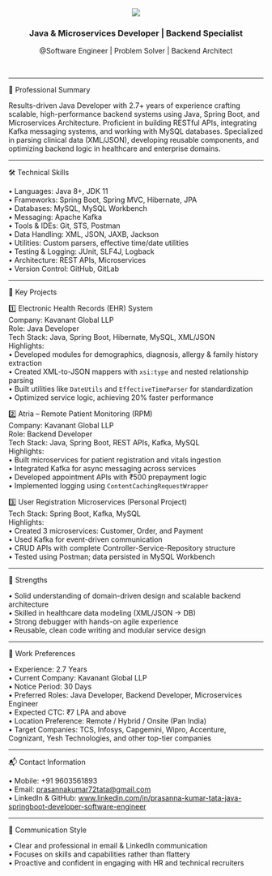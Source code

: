 <!-- Stylish GitHub Profile README Template for Prasanna Kumar Thatha -->

<div align="center">
  <img src="https://capsule-render.vercel.app/api?type=waving&color=0:00C9FF,100:92FE9D&height=200&section=header&text=Prasanna%20Kumar%20Thatha&fontSize=40&fontAlign=50&fontColor=ffffff"/>

  <h3>Java & Microservices Developer | Backend Specialist</h3>
  <p>@Software Engineer | Problem Solver | Backend Architect</p>

  <br/>
  
</div>


---

🧾 Professional Summary  

Results-driven Java Developer with 2.7+ years of experience crafting scalable, high-performance backend systems using Java, Spring Boot, and Microservices Architecture. Proficient in building RESTful APIs, integrating Kafka messaging systems, and working with MySQL databases. Specialized in parsing clinical data (XML/JSON), developing reusable components, and optimizing backend logic in healthcare and enterprise domains.

---

🛠️ Technical Skills  

• Languages: Java 8+, JDK 11  
• Frameworks: Spring Boot, Spring MVC, Hibernate, JPA  
• Databases: MySQL, MySQL Workbench  
• Messaging: Apache Kafka  
• Tools & IDEs: Git, STS, Postman  
• Data Handling: XML, JSON, JAXB, Jackson  
• Utilities: Custom parsers, effective time/date utilities  
• Testing & Logging: JUnit, SLF4J, Logback  
• Architecture: REST APIs, Microservices  
• Version Control: GitHub, GitLab  

---

🏥 Key Projects  

1️⃣ Electronic Health Records (EHR) System  
Company: Kavanant Global LLP  
Role: Java Developer  
Tech Stack: Java, Spring Boot, Hibernate, MySQL, XML/JSON  
Highlights:  
• Developed modules for demographics, diagnosis, allergy & family history extraction  
• Created XML-to-JSON mappers with `xsi:type` and nested relationship parsing  
• Built utilities like `DateUtils` and `EffectiveTimeParser` for standardization  
• Optimized service logic, achieving 20% faster performance  

2️⃣ Atria – Remote Patient Monitoring (RPM)  
Company: Kavanant Global LLP  
Role: Backend Developer  
Tech Stack: Java, Spring Boot, REST APIs, Kafka, MySQL  
Highlights:  
• Built microservices for patient registration and vitals ingestion  
• Integrated Kafka for async messaging across services  
• Developed appointment APIs with ₹500 prepayment logic  
• Implemented logging using `ContentCachingRequestWrapper`  

3️⃣ User Registration Microservices (Personal Project)  
Tech Stack: Spring Boot, Kafka, MySQL  
Highlights:  
• Created 3 microservices: Customer, Order, and Payment  
• Used Kafka for event-driven communication  
• CRUD APIs with complete Controller-Service-Repository structure  
• Tested using Postman; data persisted in MySQL Workbench  

---

🧠 Strengths  

• Solid understanding of domain-driven design and scalable backend architecture  
• Skilled in healthcare data modeling (XML/JSON → DB)  
• Strong debugger with hands-on agile experience  
• Reusable, clean code writing and modular service design  

---

💼 Work Preferences  

• Experience: 2.7 Years  
• Current Company: Kavanant Global LLP  
• Notice Period: 30 Days  
• Preferred Roles: Java Developer, Backend Developer, Microservices Engineer  
• Expected CTC: ₹7 LPA and above  
• Location Preference: Remote / Hybrid / Onsite (Pan India)  
• Target Companies: TCS, Infosys, Capgemini, Wipro, Accenture, Cognizant, Yesh Technologies, and other top-tier companies  

---

📬 Contact Information 

• Mobile: +91 9603561893  
• Email: prasannakumar72tata@gmail.com  
• LinkedIn & GitHub: www.linkedin.com/in/prasanna-kumar-tata-java-springboot-developer-software-engineer  

---

💬 Communication Style  

• Clear and professional in email & LinkedIn communication  
• Focuses on skills and capabilities rather than flattery  
• Proactive and confident in engaging with HR and technical recruiters  





